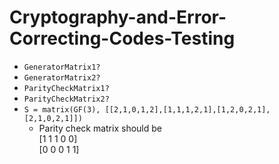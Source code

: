 # Cryptography-and-Error-Correcting-Codes-Testing     
- `GeneratorMatrix1?`  
- `GeneratorMatrix2?`  
- `ParityCheckMatrix1?`
- `ParityCheckMatrix2?`
- `S = matrix(GF(3), [[2,1,0,1,2],[1,1,1,2,1],[1,2,0,2,1],[2,1,0,2,1]])`  
  - Parity check matrix should be  	
[1 1 1 0 0]  
[0 0 0 1 1]
